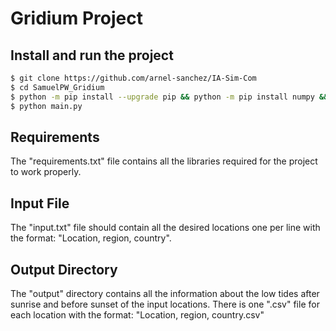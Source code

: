 # Gridium Project

## Install and run the project

```bash
$ git clone https://github.com/arnel-sanchez/IA-Sim-Com
$ cd SamuelPW_Gridium
$ python -m pip install --upgrade pip && python -m pip install numpy && python -m pip install pandas && python -m pip install selenium
$ python main.py
```

## Requirements

The "requirements.txt" file contains all the libraries required for the project to work properly. 

## Input File

The "input.txt" file should contain all the desired locations one per line with the format: "Location, region, country".

## Output Directory

The "output" directory contains all the information about the low tides after sunrise and before sunset of the input locations.
There is one ".csv" file for each location with the format: "Location, region, country.csv"
